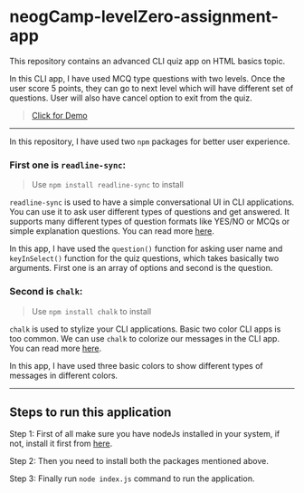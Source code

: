 # neogCamp-levelZero-assignment-app
 This repository contains an advanced CLI quiz app on HTML basics topic. 
 
 In this CLI app, I have used MCQ type questions with two levels. Once the user score 5 points, they can go to next level which will have different set of questions. User will also have cancel option to exit from the quiz.

> [Click for Demo](https://replit.com/@keshavkumardev/lessonOneassignmentOne#index.js?embed=1&output=1)

---

In this repository, I have used two `npm` packages for better user experience.

### First one is `readline-sync`:

> Use `npm install readline-sync` to install

`readline-sync` is used to have a simple conversational UI in CLI applications. You can use it to ask user different types of questions and get answered. It supports many different types of question formats like YES/NO or MCQs or simple explanation questions. You can read more [here](https://www.npmjs.com/package/readline-sync).

In this app, I have used the `question()` function for asking user name and `keyInSelect()` function for the quiz questions, which takes basically two arguments. First one is an array of options and second is the question.

### Second is `chalk`:

> Use `npm install chalk` to install

`chalk` is used to stylize your CLI applications. Basic two color CLI apps is too common. We can use `chalk` to colorize our messages in the CLI app. You can read more [here](https://www.npmjs.com/package/chalk).

In this app, I have used three basic colors to show different types of messages in different colors.

---

## Steps to run this application

Step 1: First of all make sure you have nodeJs installed in your system, if not, install it first from [here](https://nodejs.org/en/download/).

Step 2: Then you need to install both the packages mentioned above.

Step 3: Finally run `node index.js` command to run the application.